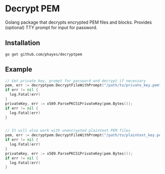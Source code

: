 # Decrypt PEM

Golang package that decrypts encrypted PEM files and blocks. Provides (optional) TTY prompt for input for password. 

## Installation

```
go get github.com/phayes/decryptpem
```

## Example
```go
// Get private key, prompt for password and decrypt if necessary
pem, err := decryptpem.DecryptFileWithPrompt("/path/to/private_key.pem")
if err != nil {
  log.Fatal(err)
}
privateKey, err := x509.ParsePKCS1PrivateKey(pem.Bytes());
if err != nil {
  log.Fatal(err)
}


// It will also work with unencrypted plaintext PEM files
pem, err := decryptpem.DecryptFileWithPrompt("/path/to/plaintext_key.pem") // Will not prompt for pasword.
if err != nil {
  log.Fatal(err)
}
privateKey, err := x509.ParsePKCS1PrivateKey(pem.Bytes());
if err != nil {
  log.Fatal(err)
}
```
